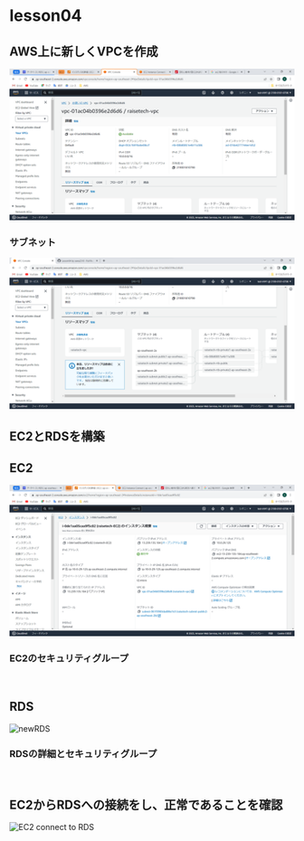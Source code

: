 # lesson04
## AWS上に新しくVPCを作成
![newVPC](img/lesson04-vpc.png)
### サブネット
![VPCsubnet](img/lesson04-vpc-subnet.png)
## EC2とRDSを構築
## EC2
![newEC2](img/lesson04-ec2.png)
### EC2のセキュリティグループ
![]()
![]()
![]()
![]()
## RDS
![newRDS]()
### RDSの詳細とセキュリティグループ
![]()
![]()
![]()
![]()
![]()
## EC2からRDSへの接続をし、正常であることを確認
![EC2 connect to RDS]()
